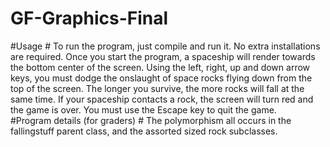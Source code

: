 # GF-Graphics-Final #

#Usage #
To run the program, just compile and run it. No extra installations are required. Once you start the program, a 
spaceship will render towards the bottom center of the screen. Using the left, right, up and down arrow keys, you must dodge the 
onslaught of space rocks flying down from the top of the screen. The longer you survive, the more rocks will fall at the
 same time. If your spaceship contacts a rock, the screen will turn red and the game is over. You must use the Escape 
 key to quit the game.  
#Program details (for graders) #
The polymorphism all occurs in the fallingstuff parent class, and the assorted sized rock subclasses.